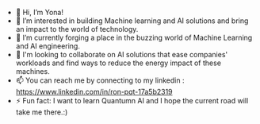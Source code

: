 - 👋 Hi, I’m Yona!
- 👀 I’m interested in building Machine learning and AI solutions and bring an impact to the world of technology.
- 🌱 I’m currently forging a place in the buzzing world of Machine Learning and AI engineering.
- 💞️ I'm looking to collaborate on AI solutions that ease companies' workloads and find ways to reduce the energy impact of these machines.
- 📫 You can reach me by connecting to my linkedin : https://www.linkedin.com/in/ron-pqt-17a5b2319
- ⚡ Fun fact: I want to learn Quantumn AI and I hope the current road will take me there.:)

<!---
Yona-p/Yona-p is a ✨ special ✨ repository because its `README.md` (this file) appears on your GitHub profile.
You can click the Preview link to take a look at your changes.
--->
